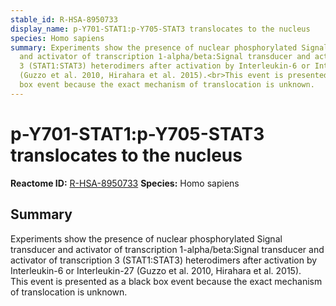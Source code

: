 ```yaml
---
stable_id: R-HSA-8950733
display_name: p-Y701-STAT1:p-Y705-STAT3 translocates to the nucleus
species: Homo sapiens
summary: Experiments show the presence of nuclear phosphorylated Signal transducer
  and activator of transcription 1-alpha/beta:Signal transducer and activator of transcription
  3 (STAT1:STAT3) heterodimers after activation by Interleukin-6 or Interleukin-27
  (Guzzo et al. 2010, Hirahara et al. 2015).<br>This event is presented as a black
  box event because the exact mechanism of translocation is unknown.
---
```


# p-Y701-STAT1:p-Y705-STAT3 translocates to the nucleus
**Reactome ID:** [R-HSA-8950733](https://reactome.org/content/detail/R-HSA-8950733)
**Species:** Homo sapiens

## Summary

Experiments show the presence of nuclear phosphorylated Signal transducer and activator of transcription 1-alpha/beta:Signal transducer and activator of transcription 3 (STAT1:STAT3) heterodimers after activation by Interleukin-6 or Interleukin-27 (Guzzo et al. 2010, Hirahara et al. 2015).<br>This event is presented as a black box event because the exact mechanism of translocation is unknown.
